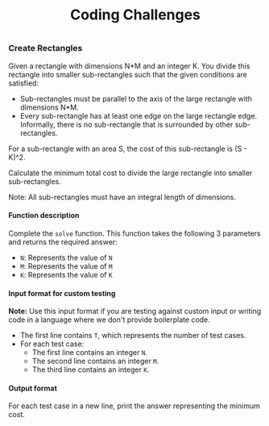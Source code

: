 <h1 align="center">Coding Challenges</h1>

#
### Create Rectangles

Given a rectangle with dimensions N*M and an integer K. You divide this rectangle into smaller sub-rectangles such that the given conditions are satisfied:

- Sub-rectangles must be parallel to the axis of the large rectangle with dimensions N*M.
- Every sub-rectangle has at least one edge on the large rectangle edge. Informally, there is no sub-rectangle that is surrounded by other sub-rectangles.

For a sub-rectangle with an area S, the cost of this sub-rectangle is (S - K)^2.

Calculate the minimum total cost to divide the large rectangle into smaller sub-rectangles.

Note: All sub-rectangles must have an integral length of dimensions.

#### Function description

Complete the `solve` function. This function takes the following 3 parameters and returns the required answer:

- `N`: Represents the value of `N`
- `M`: Represents the value of `M`
- `K`: Represents the value of `K`

#### Input format for custom testing

**Note:** Use this input format if you are testing against custom input or writing code in a language where we don't provide boilerplate code.
- The first line contains `T`, which represents the number of test cases.
- For each test case:
    - The first line contains an integer `N`.
    - The second line contains an integer `M`.
    - The third line contains an integer `K`.

#### Output format
For each test case in a new line, print the answer representing the minimum cost.

